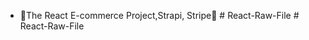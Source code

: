 - 💢The React E-commerce Project,Strapi, Stripe💢
#   R e a c t - R a w - F i l e  
 # React-Raw-File
